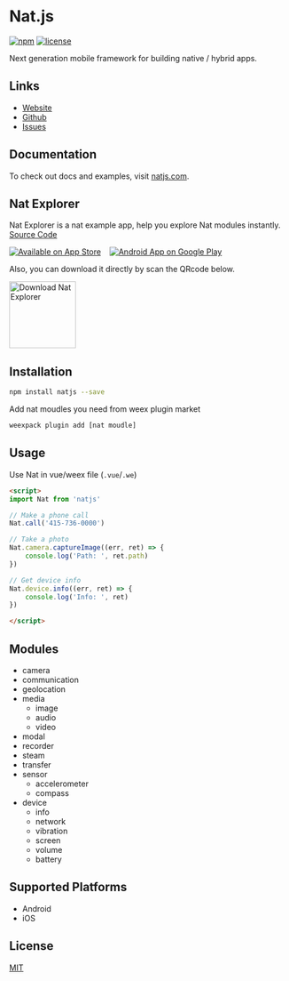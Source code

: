 # Nat.js

[![npm](https://badge.fury.io/js/natjs.svg)](https://www.npmjs.com/package/natjs)
[![license](https://img.shields.io/npm/l/natjs.svg)](https://www.npmjs.com/package/natjs)

Next generation mobile framework for building native / hybrid apps.

## Links

- [Website](http://natjs.com/)
- [Github](https://github.com/natjs/)
- [Issues](https://github.com/natjs/nat/issues)

## Documentation
To check out docs and examples, visit [natjs.com](http://natjs.com/).

## Nat Explorer
Nat Explorer is a nat example app, help you explore Nat modules instantly. [Source Code](https://github.com/natjs/nat-explorer)

[![Available on App Store](http://natjs.com/_assets/images/btn_app_store.svg)](https://itunes.apple.com/us/app/nat-explorer/id1262312650)
&nbsp;&nbsp;
[![Android App on Google Play](http://natjs.com/_assets/images/btn_google_play.svg)](https://play.google.com/store/apps/details?id=com.instapp.natex)

Also, you can download it directly by scan the QRcode below.

<img src="http://natjs.com/_assets/images/nat-explorer_qrcode-s.png" alt="Download Nat Explorer" width="120" style="display: block;">

## Installation

```bash
npm install natjs --save
```

Add nat moudles you need from weex plugin market

```bash
weexpack plugin add [nat moudle]
```

## Usage

Use Nat in vue/weex file (`.vue`/`.we`)

```html
<script>
import Nat from 'natjs'

// Make a phone call
Nat.call('415-736-0000')

// Take a photo
Nat.camera.captureImage((err, ret) => {
    console.log('Path: ', ret.path)
})

// Get device info
Nat.device.info((err, ret) => {
    console.log('Info: ', ret)
})

</script>
```

## Modules

- camera
- communication
- geolocation
- media
    - image
    - audio
    - video
- modal
- recorder
- steam
- transfer
- sensor
    - accelerometer
    - compass
- device
    - info
    - network
    - vibration
    - screen
    - volume
    - battery

## Supported Platforms

- Android
- iOS

## License

[MIT](http://opensource.org/licenses/MIT)

